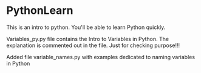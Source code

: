# PythonLearn
This is an intro to python. You'll be able to learn Python quickly.


Variables_py.py file contains the Intro to Variables in Python. The explanation is commented out in the file.
Just  for checking purpose!!!

Added file variable_names.py with examples dedicated to naming variables in Python
